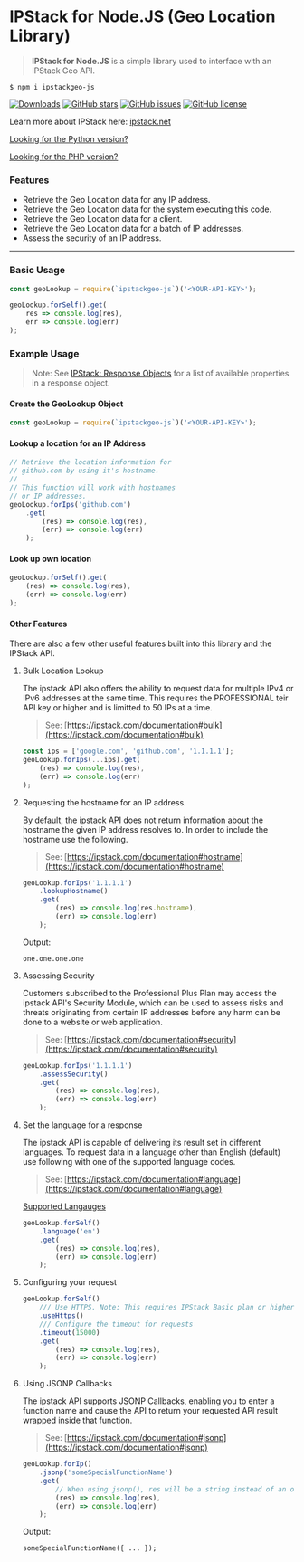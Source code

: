 # IPStack for Node.JS (Geo Location Library)
> **IPStack for Node.JS** is a simple library used to interface with an IPStack Geo API.

```
$ npm i ipstackgeo-js
```

[![Downloads](https://img.shields.io/npm/dw/ipstackgeo-js)](https://www.npmjs.com/package/ipstackgeo-js)
[![GitHub stars](https://img.shields.io/github/stars/nathan-fiscaletti/ipstackgeo-js)](https://github.com/nathan-fiscaletti/ipstackgeo-js/stargazers)
[![GitHub issues](https://img.shields.io/github/issues/nathan-fiscaletti/ipstackgeo-js)](https://github.com/nathan-fiscaletti/ipstackgeo-js/issues)
[![GitHub license](https://img.shields.io/github/license/nathan-fiscaletti/ipstackgeo-js)](https://github.com/nathan-fiscaletti/ipstackgeo-js/blob/main/LICENSE)

Learn more about IPStack here: [ipstack.net](https://ipstack.com/product)

[Looking for the Python version?](https://github.com/nathan-fiscaletti/ipstackgeo-py)

[Looking for the PHP version?](https://github.com/nathan-fiscaletti/ipstackgeo-php)

### Features
* Retrieve the Geo Location data for any IP address.
* Retrieve the Geo Location data for the system executing this code.
* Retrieve the Geo Location data for a client.
* Retrieve the Geo Location data for a batch of IP addresses.
* Assess the security of an IP address.

---

### Basic Usage

```js
const geoLookup = require(`ipstackgeo-js`)('<YOUR-API-KEY>');

geoLookup.forSelf().get(
    res => console.log(res),
    err => console.log(err)
);
```

### Example Usage

> Note: See [IPStack: Response Objects](https://ipstack.com/documentation#objects) for a list of available properties in a response object.

#### Create the GeoLookup Object

```js
const geoLookup = require(`ipstackgeo-js`)('<YOUR-API-KEY>');
```

#### Lookup a location for an IP Address

```js
// Retrieve the location information for 
// github.com by using it's hostname.
// 
// This function will work with hostnames
// or IP addresses.
geoLookup.forIps('github.com')
    .get(
        (res) => console.log(res),
        (err) => console.log(err)
    );
```

#### Look up own location
```js
geoLookup.forSelf().get(
    (res) => console.log(res),
    (err) => console.log(err)
);
```

#### Other Features

There are also a few other useful features built into this library and the IPStack API.

1. Bulk Location Lookup

   The ipstack API also offers the ability to request data for multiple IPv4 or IPv6 addresses at the same time. This requires the PROFESSIONAL teir API key or higher and is limitted to 50 IPs at a time.
   > See: [https://ipstack.com/documentation#bulk](https://ipstack.com/documentation#bulk)

   ```js
   const ips = ['google.com', 'github.com', '1.1.1.1'];
   geoLookup.forIps(...ips).get(
       (res) => console.log(res),
       (err) => console.log(err)
   );
   ```

2. Requesting the hostname for an IP address.

   By default, the ipstack API does not return information about the hostname the given IP address resolves to. In order to include the hostname use the following.
   > See: [https://ipstack.com/documentation#hostname](https://ipstack.com/documentation#hostname)

   ```js
   geoLookup.forIps('1.1.1.1')
       .lookupHostname()
       .get(
           (res) => console.log(res.hostname),
           (err) => console.log(err)
       );
   ```

   Output:
   ```
   one.one.one.one
   ```

3. Assessing Security

   Customers subscribed to the Professional Plus Plan may access the ipstack API's Security Module, which can be used to assess risks and threats originating from certain IP addresses before any harm can be done to a website or web application.
   > See: [https://ipstack.com/documentation#security](https://ipstack.com/documentation#security)

   ```js
   geoLookup.forIps('1.1.1.1')
       .assessSecurity()
       .get(
           (res) => console.log(res),
           (err) => console.log(err)
       );
   ```

4. Set the language for a response

   The ipstack API is capable of delivering its result set in different languages. To request data in a language other than English (default) use following with one of the supported language codes.
   > See: [https://ipstack.com/documentation#language](https://ipstack.com/documentation#language)

   [Supported Langauges](https://ipstack.com/documentation#language)

   ```js
   geoLookup.forSelf()
       .language('en')
       .get(
           (res) => console.log(res),
           (err) => console.log(err)
       );
   ```

5. Configuring your request

   ```js
   geoLookup.forSelf()
       /// Use HTTPS. Note: This requires IPStack Basic plan or higher.
       .useHttps()
       /// Configure the timeout for requests
       .timeout(15000)
       .get(
           (res) => console.log(res),
           (err) => console.log(err)
       );
   ```

6. Using JSONP Callbacks

   The ipstack API supports JSONP Callbacks, enabling you to enter a function name and cause the API to return your requested API result wrapped inside that function.
   > See: [https://ipstack.com/documentation#jsonp](https://ipstack.com/documentation#jsonp)

   ```js
   geoLookup.forIp()
       .jsonp('someSpecialFunctionName')
       .get(
           // When using jsonp(), res will be a string instead of an object.
           (res) => console.log(res),
           (err) => console.log(err)
       );
   ```

   Output:
   ```
   someSpecialFunctionName({ ... });
   ```
